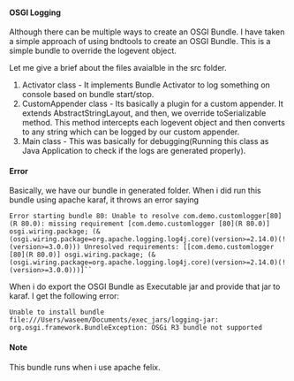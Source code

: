 #### OSGI Logging

Although there can be multiple ways to create an OSGI Bundle. I have taken a simple approach of using bndtools to create an OSGI Bundle.
This is a simple bundle to override the logevent object.

Let me give a brief about the files avaialble in the src folder.
1. Activator class - It implements Bundle Activator to log something on console based on bundle start/stop.
2. CustomAppender class - Its basically a plugin for a custom appender. It extends AbstractStringLayout, and then, we override toSerializable method. This method intercepts each logevent object and then converts to any string which can be logged by our custom appender.
3. Main class - This was basically for debugging(Running this class as Java Application to check if the logs are generated properly).

#### Error
Basically, we have our bundle in generated folder. When i did run this bundle using apache karaf, it throws an error saying
```
Error starting bundle 80: Unable to resolve com.demo.customlogger[80](R 80.0): missing requirement [com.demo.customlogger [80](R 80.0)] osgi.wiring.package; (&(osgi.wiring.package=org.apache.logging.log4j.core)(version>=2.14.0)(!(version>=3.0.0))) Unresolved requirements: [[com.demo.customlogger [80](R 80.0)] osgi.wiring.package; (&(osgi.wiring.package=org.apache.logging.log4j.core)(version>=2.14.0)(!(version>=3.0.0)))]``
```

When i do export the OSGI Bundle as Executable jar and provide that jar to karaf. I get the following error:

```
Unable to install bundle file:///Users/waseem/Documents/exec_jars/logging-jar: org.osgi.framework.BundleException: OSGi R3 bundle not supported
```

#### Note
This bundle runs when i use apache felix.